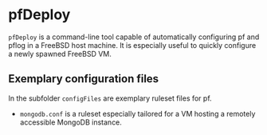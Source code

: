 # pfDeploy
`pfDeploy` is a command-line tool capable of automatically configuring pf and pflog in a FreeBSD host machine. It is especially useful to quickly configure a newly spawned FreeBSD VM.

## Exemplary configuration files
In the subfolder `configFiles` are exemplary ruleset files for pf.
* `mongodb.conf` is a ruleset especially tailored for a VM hosting a remotely accessible MongoDB instance.

